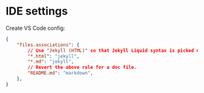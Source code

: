 # IDE settings

Create VS Code config:

```json
{
    "files.associations": {
        // Use "Jekyll (HTML)" so that Jekyll Liquid syntax is picked up correctly for validation and highlighting.
        "*.html": "jekyll",
        "*.md": "jekyll",
        // Revert the above rule for a doc file.
        "README.md": "markdown",
    },
}
```

